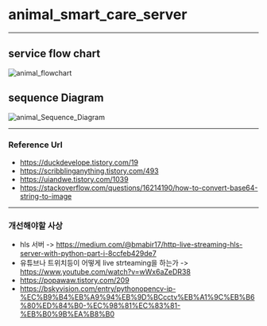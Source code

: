 # animal_smart_care_server

---

## service flow chart
![animal_flowchart](https://user-images.githubusercontent.com/44799091/197450796-ef4c18e1-be7e-4e8f-8c4b-2795347d384a.JPG)

## sequence Diagram
![animal_Sequence_Diagram](https://user-images.githubusercontent.com/44799091/198198473-8c200631-0a7b-4eb8-8fdf-44576515a1c3.JPG)

---
### Reference Url
- https://duckdevelope.tistory.com/19
- https://scribblinganything.tistory.com/493
- https://uiandwe.tistory.com/1039
- https://stackoverflow.com/questions/16214190/how-to-convert-base64-string-to-image

---
### 개선해야할 사상
- hls 서버 -> https://medium.com/@bmabir17/http-live-streaming-hls-server-with-python-part-i-8ccfeb429de7
- 유튜브나 트위치등이 어떻게 live strteaming을 하는가 -> https://www.youtube.com/watch?v=wWx6aZeDR38 
- https://popawaw.tistory.com/209
- https://bskyvision.com/entry/pythonopencv-ip-%EC%B9%B4%EB%A9%94%EB%9D%BCcctv%EB%A1%9C%EB%B6%80%ED%84%B0-%EC%98%81%EC%83%81-%EB%B0%9B%EA%B8%B0
